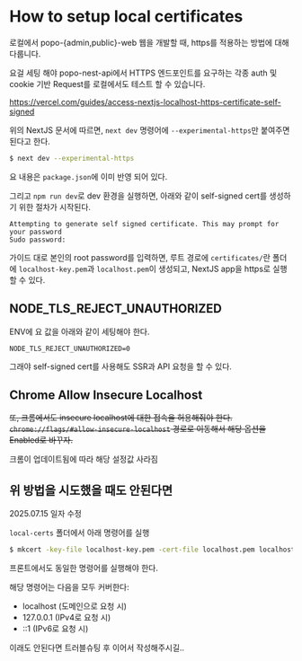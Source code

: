 # How to setup local certificates

로컬에서 popo-{admin,public}-web 웹을 개발할 때, https를 적용하는 방법에 대해 다룹니다.

요걸 세팅 해야 popo-nest-api에서 HTTPS 엔드포인트를 요구하는 각종 auth 및 cookie 기반 Request를 로컬에서도 테스트 할 수 있습니다.

https://vercel.com/guides/access-nextjs-localhost-https-certificate-self-signed

위의 NextJS 문서에 따르면, `next dev` 명령어에 `--experimental-https`만 붙여주면 된다고 한다.

```sh
$ next dev --experimental-https
```

요 내용은 `package.json`에 이미 반영 되어 있다.

그리고 `npm run dev`로 dev 환경을 실행하면, 아래와 같이 self-signed cert를 생성하기 위한 절차가 시작된다.

```
Attempting to generate self signed certificate. This may prompt for your password
Sudo password:
```

가이드 대로 본인의 root password를 입력하면, 루트 경로에 `certificates/`란 폴더에 `localhost-key.pem`과 `localhost.pem`이 생성되고, NextJS app을 https로 실행할 수 있다.

## NODE_TLS_REJECT_UNAUTHORIZED

ENV에 요 값을 아래와 같이 세팅해야 한다.

```
NODE_TLS_REJECT_UNAUTHORIZED=0
```

그래야 self-signed cert를 사용해도 SSR과 API 요청을 할 수 있다.

## Chrome Allow Insecure Localhost

~~또, 크롬에서도 insecure localhost에 대한 접속을 허용해줘야 한다. `chrome://flags/#allow-insecure-localhost` 경로로 이동해서 해당 옵션을 Enabled로 바꾸자.~~

크롬이 업데이트됨에 따라 해당 설정값 사라짐

## 위 방법을 시도했을 때도 안된다면

2025.07.15 일자 수정

`local-certs` 폴더에서 아래 명령어를 실행

```sh
$ mkcert -key-file localhost-key.pem -cert-file localhost.pem localhost 127.0.0.1 ::1
```

프론트에서도 동일한 명령어를 실행해야 한다.

해당 명령어는 다음을 모두 커버한다:

- localhost (도메인으로 요청 시)
- 127.0.0.1 (IPv4로 요청 시)
- ::1 (IPv6로 요청 시)

이래도 안된다면 트러블슈팅 후 이어서 작성해주시길..
